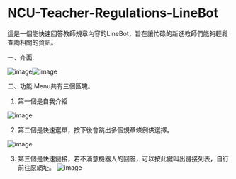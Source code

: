 # NCU-Teacher-Regulations-LineBot
這是一個能快速回答教師規章內容的LineBot，旨在讓忙碌的新進教師們能夠輕鬆查詢相關的資訊。

一、介面:

![image](https://github.com/zxc27658479/NCU-Teacher-Regulations-LineBot/assets/86355911/6b85b149-76cd-4889-8494-de2e1f4504b0)![image](https://github.com/zxc27658479/NCU-Teacher-Regulations-LineBot/assets/86355911/bbd31ee8-8247-4540-9058-6567fec1263d)


二、功能
Menu共有三個區塊。

1. 第一個是自我介紹

![image](https://github.com/zxc27658479/NCU-Teacher-Regulations-LineBot/assets/86355911/ff6a51c1-b05b-41e6-a7d8-4d93ec6ef3d0)

2. 第二個是快速選單，按下後會跳出多個規章條例供選擇。

![image](https://github.com/zxc27658479/NCU-Teacher-Regulations-LineBot/assets/86355911/423faee8-d2c8-48d6-87be-4b0ce0db4551)


3. 第三個是快速鏈接，若不滿意機器人的回答，可以按此鍵叫出鏈接列表，自行前往原網址。
![image](https://github.com/zxc27658479/NCU-Teacher-Regulations-LineBot/assets/86355911/9a750d94-a9d2-45af-8b94-4689dd112a91)



